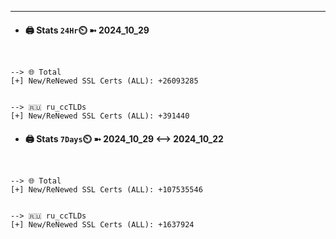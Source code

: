 

---
- #### 🖨️ **Stats** `24Hr`⏲️ ➼ 2024_10_29
```console


--> 🌐 Total
[+] New/ReNewed SSL Certs (ALL): +26093285


--> 🇷🇺 ru_ccTLDs
[+] New/ReNewed SSL Certs (ALL): +391440

```

- #### 🖨️ **Stats** `7Days`⏲️ ➼ 2024_10_29 <--> 2024_10_22
```console


--> 🌐 Total
[+] New/ReNewed SSL Certs (ALL): +107535546


--> 🇷🇺 ru_ccTLDs
[+] New/ReNewed SSL Certs (ALL): +1637924

```

